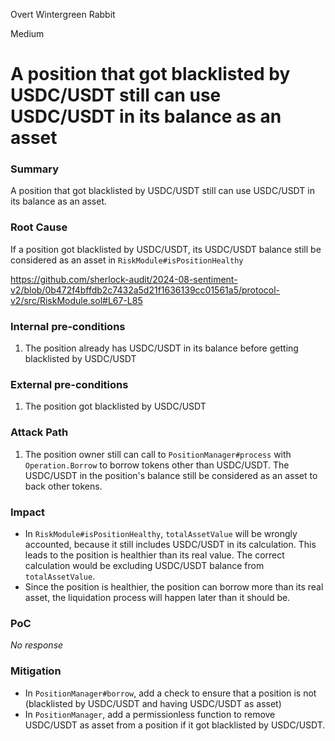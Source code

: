 Overt Wintergreen Rabbit

Medium

# A position that got blacklisted by USDC/USDT still can use USDC/USDT in its balance as an asset

### Summary

A position that got blacklisted by USDC/USDT still can use USDC/USDT in its balance as an asset.

### Root Cause

If a position got blacklisted by USDC/USDT, its USDC/USDT balance still be considered as an asset in `RiskModule#isPositionHealthy`

https://github.com/sherlock-audit/2024-08-sentiment-v2/blob/0b472f4bffdb2c7432a5d21f1636139cc01561a5/protocol-v2/src/RiskModule.sol#L67-L85

### Internal pre-conditions

1. The position already has USDC/USDT in its balance before getting blacklisted by USDC/USDT

### External pre-conditions

1. The position got blacklisted by USDC/USDT

### Attack Path

1. The position owner still can call to `PositionManager#process` with `Operation.Borrow` to borrow tokens other than USDC/USDT. The USDC/USDT in the position's balance still be considered as an asset to back other tokens.

### Impact

- In `RiskModule#isPositionHealthy`, `totalAssetValue` will be wrongly accounted, because it still includes USDC/USDT in its calculation. This leads to the position is healthier than its real value. The correct calculation would be excluding USDC/USDT balance from `totalAssetValue`.
- Since the position is healthier, the position can borrow more than its real asset, the liquidation process will happen later than it should be.

### PoC

_No response_

### Mitigation

- In `PositionManager#borrow`, add a check to ensure that a position is not (blacklisted by USDC/USDT and having USDC/USDT as asset)
- In `PositionManager`, add a permissionless function to remove USDC/USDT as asset from a position if it got blacklisted by USDC/USDT.